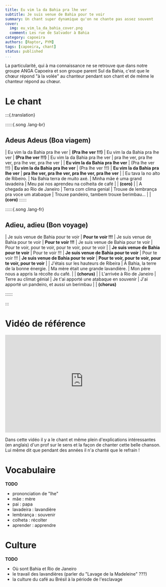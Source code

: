 ```yaml
---
title: Eu vim la da Bahia pra lhe ver
subtitle: Je suis venue de Bahia pour te voir
summary: Un chant super dynamique qu'on ne chante pas assez souvent
cover:
  img: eu_vim_la_da_bahia_cover.png
  comment: Les rue de Salvador à Bahia
category: capoeira
authors: [Raptor, PYM]
tags: [capoeira, chant]
status: published
...
```


La particularité, qui à ma connaissance ne se retrouve que dans notre groupe ANGA Capoeira et son groupe parent Sul da Bahia, c'est que le chœur répond "à la volée" au chanteur pendant son chant et de même le chanteur répond au chœur.

# Le chant

:::{.translation}

::::::{.song .lang-br}

## Adeus Adeus (Boa viagem)

| Eu vim la da Bahia pra lhe ver
| **(Pra lhe ver !!!)**
| Eu vim la da Bahia pra lhe ver
| **(Pra lhe ver !!!)**
| Eu vim la da Bahia pra lhe ver
| pra lhe ver, pra lhe ver, pra lhe ver, pra lhe ver
|
| **Eu vim la da Bahia pra lhe ver**
| (Pra lhe ver !!!)
| **Eu vim la da Bahia pra lhe ver**
| (Pra lhe ver !!!)
| **Eu vim la da Bahia pra lhe ver**
| **pra lhe ver, pra lhe ver, pra lhe ver, pra lhe ver**
|
| Eu tava la no alto de Ribeiro.
| Na Bahia terra de muito axé.
| Minha mãe é uma grand lavadeira
| Meu pai nos aprendeu na colheita de café
|
| **(coro)**
|
| A chegada ao Rio de Janeiro
| Terra com clima genial
| Trouxe de lembrança pra voce um atabaque
| Trouxe pandeiro, tambem trouxe berimbau...
|
| **(coro)**
::::::

::::::{.song .lang-fr}

## Adieu, adieu (Bon voyage)

| Je suis venue de Bahia pour te voir
| **Pour te voir !!!**
| Je suis venue de Bahia pour te voir
| **Pour te voir !!!**
| Je suis venue de Bahia pour te voir
| Pour te voir, pour te voir, pour te voir, pour te voir
|
| **Je suis venue de Bahia pour te voir**
| Pour te voir !!!
| **Je suis venue de Bahia pour te voir**
| Pour te voir !!!
| **Je suis venue de Bahia pour te voir**
| **Pour te voir, pour te voir, pour te voir, pour te voir**
|
| J'étais sur les hauteurs de Ribeira
| À Bahia, la terre de la bonne énergie.
| Ma mère était une grande lavandière.
| Mon père nous a appris la récolte du café.
|
| **(chorus)**
|
| L'arrivée à Rio de Janeiro
| Terre au climat génial
| Je t'ai apporté une atabaque en souvenir
| J'ai apporté un pandeiro, et aussi un berimbau
|
| **(chorus)**

::::::

:::

# Vidéo de référence

<iframe width="100%" height="315" src="https://www.youtube-nocookie.com/embed/zRgXUKWqcuI" title="YouTube video player" frameborder="0" allow="accelerometer; autoplay; clipboard-write; encrypted-media; gyroscope; picture-in-picture" allowfullscreen></iframe>

Dans cette vidéo il y a le chant et même plein d'explications intéressantes (en anglais) d'un prof sur le sens et la façon de chanter cette belle chanson. Lui même dit que pendant des années il n'a chanté que le refrain !

# Vocabulaire

**TODO**

- prononciation de "lhe"
- mãe : mère
- pai : papa
- lavadeira : lavandière
- lembrança : souvenir
- colheta : récolter
- aprender : apprendre

# Culture

**TODO**

- Où sont Bahia et Rio de Janeiro
- le travail des lavandières (parler du "Lavage de la Madeleine" ???)
- la culture du café au Brésil à la période de l'esclavage
